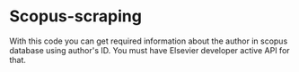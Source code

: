 # Scopus-scraping
With this code you can get required information about the author in scopus database using author's ID. You must have Elsevier developer active API for that.
